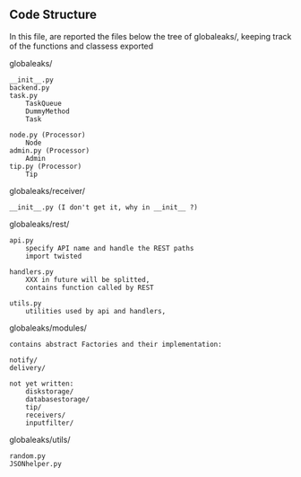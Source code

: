 ## Code Structure

In this file, are reported the files below the tree of globaleaks/, keeping track of the 
functions and classess exported

globaleaks/

    __init__.py
    backend.py
    task.py
        TaskQueue
        DummyMethod
        Task

    node.py (Processor)
        Node
    admin.py (Processor)
        Admin
    tip.py (Processor)
        Tip

globaleaks/receiver/

    __init__.py (I don't get it, why in __init__ ?)

globaleaks/rest/

    api.py
        specify API name and handle the REST paths
        import twisted

    handlers.py
        XXX in future will be splitted,
        contains function called by REST

    utils.py
        utilities used by api and handlers,

globaleaks/modules/

    contains abstract Factories and their implementation:

    notify/
    delivery/

    not yet written:
        diskstorage/
        databasestorage/
        tip/
        receivers/
        inputfilter/


globaleaks/utils/

    random.py
    JSONhelper.py
